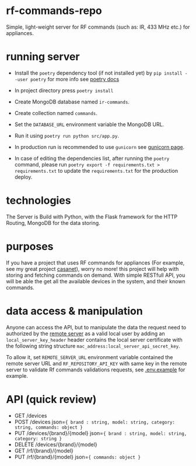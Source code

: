 # rf-commands-repo
Simple, light-weight server for RF commands (such as: IR, 433 MHz etc.) for appliances.

# running server

* Install the `poetry` dependency tool (if not installed yet) by `pip install --user poetry` for more info see [poetry docs](https://python-poetry.org/docs/)
* In project directory press `poetry install`
* Create MongoDB  database named `ir-commands`.
* Create collection named `commands`.
* Set the `DATABASE_URL` environment variable the MongoDB URL.
* Run it using `poetry run python src/app.py`.
* In production run is recommended to use `gunicorn` see [gunicorn page](https://pypi.org/project/gunicorn/).

* In case of editing the dependencies list, after running the `poetry` command, please run `poetry export -f requirements.txt > requirements.txt` to update the `requirements.txt` for the production deploy.

# technologies
The Server is Build with Python, with the Flask framework for the HTTP Routing, MongoDB for the data storing.

# purposes
If you have a project that uses RF commands for appliances (For example, see my great project [casanet](https://github.com/casanet/casanet-server)), worry no more! this project will help with storing and fetching commands on demand.
With simple RESTfull API, you will be able the get all the available devices in the system, and their known commands.

# data access & manipulation
Anyone can access the API, but to manipulate the data the request need to authorized by the [remote server](https://github.com/casanet/remote-server) as a valid local user
by adding an `local_server_key_header` header contains the local server certificate with the following string structure `mac_address:local_server_api_secret_key`.

To allow it, set `REMOTE_SERVER_URL` environment variable contained the remote server URL and `RF_REPOSITORY_API_KEY` with same key in the remote server to validate Rf commands validations requests, see [.env.example](./.env.example) for example.

# API (quick review)
 - GET /devices
 - POST /devices json=`{ brand : string, model: string, category: string, commands: object }`
 - PUT /devices/{brand}/{model} json=`{ brand : string, model: string, category: string }`
 - DELETE /devices/{brand}/{model}
 - GET /rf/{brand}/{model} 
 - PUT /rf/{brand}/{model} json=`{ commands: object }`



